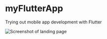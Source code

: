 # myFlutterApp

Trying out mobile app development with Flutter

![Screenshot of landing page](https://github.com/AlexanderTanJunAn/first_flutter_app/blob/main/ios/Simulator%20Screen%20Shot%20-%20iPhone%2012%20Pro%20Max%20-%202021-03-13%20at%2016.15.35.png)
